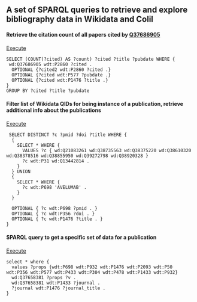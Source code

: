 ## A set of SPARQL queries to retrieve and explore bibliography data in Wikidata and Colil


#### Retrieve the citation count of all papers cited by [Q37686905](https://www.wikidata.org/wiki/Q37686905)
[Execute](http://tinyurl.com/ydfeqtqk)

```sparql
SELECT (COUNT(?cited) AS ?count) ?cited ?title ?pubdate WHERE {
 wd:Q37686905 wdt:P2860 ?cited .
  OPTIONAL {?cited2 wdt:P2860 ?cited .}
  OPTIONAL {?cited wdt:P577 ?pubdate .}
  OPTIONAL {?cited wdt:P1476 ?title .}
}
GROUP BY ?cited ?title ?pubdate
```

#### Filter list of Wikidata QIDs for being instance of a publication, retrieve additional info about the publications
[Execute](http://tinyurl.com/ya4nkmwx)

```sparql
 SELECT DISTINCT ?c ?pmid ?doi ?title WHERE {
  {
    SELECT * WHERE {
      VALUES ?c { wd:Q21083261 wd:Q38735563 wd:Q38375220 wd:Q38610320 wd:Q38378516 wd:Q38855950 wd:Q39272798 wd:Q38920328 }
      ?c wdt:P31 wd:Q13442814 . 
    }
  } UNION 
  {
    SELECT * WHERE {
      ?c wdt:P698 'AVELUMAB' . 
    }
  } 
             
  OPTIONAL { ?c wdt:P698 ?pmid . }
  OPTIONAL { ?c wdt:P356 ?doi . }
  OPTIONAL { ?c wdt:P1476 ?title . }
}
```

#### SPARQL query to get a specific set of data for a publication
[Execute](http://tinyurl.com/y992rslf)
```sparql
select * where {
  values ?props {wdt:P698 wdt:P932 wdt:P1476 wdt:P2093 wdt:P50 wdt:P356 wdt:P577 wdt:P433 wdt:P304 wdt:P478 wdt:P1433 wdt:P932}   
  wd:Q37658381 ?props ?v .
  wd:Q37658381 wdt:P1433 ?journal .
  ?journal wdt:P1476 ?journal_title . 
}
```
